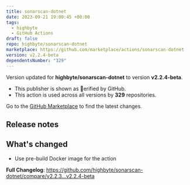 ```yaml
---
title: sonarscan-dotnet
date: 2023-09-21 19:00:45 +00:00
tags:
  - highbyte
  - GitHub Actions
draft: false
repo: highbyte/sonarscan-dotnet
marketplace: https://github.com/marketplace/actions/sonarscan-dotnet
version: v2.2.4-beta
dependentsNumber: "329"
---
```



Version updated for **highbyte/sonarscan-dotnet** to version **v2.2.4-beta**.
- This publisher is shown as erified by GitHub.
- This action is used across all versions by **329** repositories.

Go to the [GitHub Marketplace](https://github.com/marketplace/actions/sonarscan-dotnet) to find the latest changes.

## Release notes

## What's changed
* Use pre-build Docker image for the action

**Full Changelog**: https://github.com/highbyte/sonarscan-dotnet/compare/v2.2.3...v2.2.4-beta
